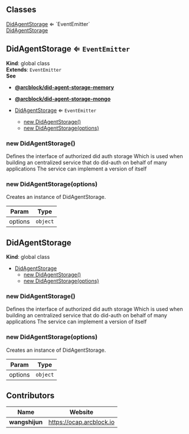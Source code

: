 
## Classes

<dl>
<dt><a href="#DidAgentStorage">DidAgentStorage</a> ⇐ `EventEmitter`</dt>
<dd></dd>
<dt><a href="#DidAgentStorage">DidAgentStorage</a></dt>
<dd></dd>
</dl>


## DidAgentStorage ⇐ `EventEmitter`

**Kind**: global class  
**Extends**: `EventEmitter`  
**See**

* [**@arcblock/did-agent-storage-memory**](https://github.com/arcblock/did-agent-storage-memory)
* [**@arcblock/did-agent-storage-mongo**](https://github.com/arcblock/did-agent-storage-mongo)


* [DidAgentStorage](#DidAgentStorage) ⇐ `EventEmitter`
  * [new DidAgentStorage()](#new_DidAgentStorage_new)
  * [new DidAgentStorage(options)](#new_DidAgentStorage_new)

### new DidAgentStorage()

Defines the interface of authorized did auth storage
Which is used when building an centralized service that do did-auth on behalf of many applications
The service can implement a version of itself

### new DidAgentStorage(options)

Creates an instance of DidAgentStorage.

| Param   | Type     |
| ------- | -------- |
| options | `object` |


## DidAgentStorage

**Kind**: global class  

* [DidAgentStorage](#DidAgentStorage)
  * [new DidAgentStorage()](#new_DidAgentStorage_new)
  * [new DidAgentStorage(options)](#new_DidAgentStorage_new)

### new DidAgentStorage()

Defines the interface of authorized did auth storage
Which is used when building an centralized service that do did-auth on behalf of many applications
The service can implement a version of itself

### new DidAgentStorage(options)

Creates an instance of DidAgentStorage.

| Param   | Type     |
| ------- | -------- |
| options | `object` |


## Contributors

| Name           | Website                    |
| -------------- | -------------------------- |
| **wangshijun** | <https://ocap.arcblock.io> |
